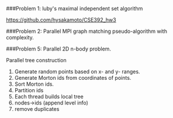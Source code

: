 ###Problem 1: luby's maximal independent set algorithm

https://github.com/hysakamoto/CSE392_hw3

###Problem 2: Parallel MPI graph matching pseudo-algorithm with complexity.


###Problem 5: Parallel 2D n-body problem.

Parallel tree construction

1. Generate random points based on x- and y- ranges.
2. Generate Morton ids from coordinates of points.
3. Sort Morton ids.
4. Partition ids
5. Each thread builds local tree
6. nodes->ids (append level info)
7. remove duplicates

